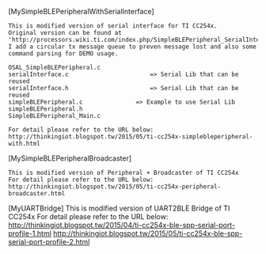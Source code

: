 [MySimpleBLEPeripheralWithSerialInterface]

	This is modified version of serial interface for TI CC254x.
	Original version can be found at 'http://processors.wiki.ti.com/index.php/SimpleBLEPeripheral_SerialInterface'.
	I add a circular tx message queue to preven message lost and also some command parsing for DEMO usage. 
	
	OSAL_SimpleBLEPeripheral.c
	serialInterface.c						=> Serial Lib that can be reused
	serialInterface.h						=> Serial Lib that can be reused
	simpleBLEPeripheral.c				=> Example to use Serial Lib
	simpleBLEPeripheral.h
	SimpleBLEPeripheral_Main.c

	For detail please refer to the URL below:
	http://thinkingiot.blogspot.tw/2015/05/ti-cc254x-simplebleperipheral-with.html
	
[MySimpleBLEPeripheralBroadcaster]

	This is modified version of Peripheral + Broadcaster of TI CC254x
	For detail please refer to the URL below:
	http://thinkingiot.blogspot.tw/2015/05/ti-cc254x-peripheral-broadcaster.html

[MyUARTBridge]
	This is modified version of UART2BLE Bridge of TI CC254x
	For detail please refer to the URL below:
	http://thinkingiot.blogspot.tw/2015/04/ti-cc254x-ble-spp-serial-port-profile-1.html
	http://thinkingiot.blogspot.tw/2015/05/ti-cc254x-ble-spp-serial-port-profile-2.html
	
